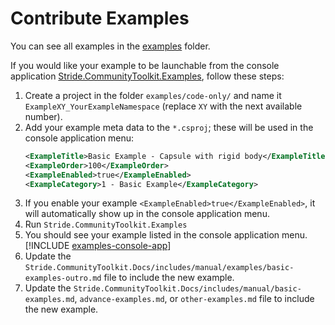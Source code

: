 # Contribute Examples

You can see all examples in the [examples](https://github.com/stride3d/stride-community-toolkit/tree/main/examples/code-only) folder.

If you would like your example to be launchable from the console application [Stride.CommunityToolkit.Examples](https://github.com/stride3d/stride-community-toolkit/tree/main/src/Stride.CommunityToolkit.Examples), follow these steps:
  
1. Create a project in the folder `examples/code-only/` and name it `ExampleXY_YourExampleNamespace` (replace `XY` with the next available number).
1. Add your example meta data to the `*.csproj`; these will be used in the console application menu:
    ```xml
    <ExampleTitle>Basic Example - Capsule with rigid body</ExampleTitle>
    <ExampleOrder>100</ExampleOrder>
    <ExampleEnabled>true</ExampleEnabled>
    <ExampleCategory>1 - Basic Example</ExampleCategory>
    ```
1. If you enable your example `<ExampleEnabled>true</ExampleEnabled>`, it will automatically show up in the console application menu.
1. Run `Stride.CommunityToolkit.Examples`
1. You should see your example listed in the console application menu.
   [!INCLUDE [examples-console-app](../../includes/manual/examples/examples-console-app.md)]
1. Update the `Stride.CommunityToolkit.Docs/includes/manual/examples/basic-examples-outro.md` file to include the new example.
1. Update the `Stride.CommunityToolkit.Docs/includes/manual/basic-examples.md`, `advance-examples.md`, or `other-examples.md` file to include the new example.